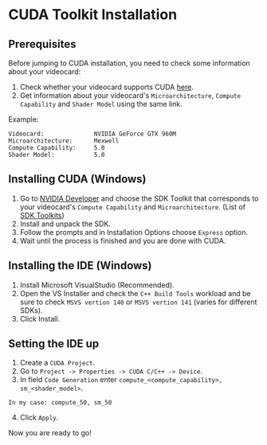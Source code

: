 # CUDA Toolkit Installation

## Prerequisites

Before jumping to CUDA installation, you need to check some information about your videocard:

1. Check whether your videocard supports CUDA [here](https://en.wikipedia.org/wiki/CUDA#:~:text=CUDA%20works%20with%20all%20Nvidia,with%20most%20standard%20operating%20systems.).
2. Get information about your videocard's `Microarchitecture`, `Compute Capability` and `Shader Model` using the same link.

Example:

```
Videocard:              NVIDIA GeForce GTX 960M
Microarchitecture:      Mexwell
Compute Capability:     5.0
Shader Model:           5.0
```

## Installing CUDA (Windows)

1. Go to [NVIDIA Developer](https://developer.nvidia.com/cuda-toolkit) and choose the SDK Toolkit that corresponds to your videocard's `Compute Capability` and `Microarchitecture`. (List of [SDK Toolkits](https://en.wikipedia.org/wiki/CUDA#:~:text=CUDA%20works%20with%20all%20Nvidia,with%20most%20standard%20operating%20systems.))
2. Install and unpack the SDK.
3. Follow the prompts and in Installation Options choose `Express` option.
4. Wait until the process is finished and you are done with CUDA. 

## Installing the IDE (Windows)

1. Install Microsoft VisualStudio (Recommended).
2. Open the VS Installer and check the `C++ Build Tools` workload and be sure to check `MSVS vertion 140` or `MSVS vertion 141` (varies for different SDKs). 
3. Click Install.

## Setting the IDE up

1. Create a `CUDA Project`.
2. Go to ` Project -> Properties -> CUDA C/C++ -> Device `.
3. In field `Code Generation` enter `compute_<compute_capability>, sm_<shader_model>`.
```
In my case: compute_50, sm_50
```
4. Click `Apply`.

Now you are ready to go!
